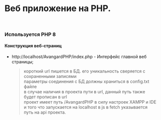 # Веб приложение на PHP.
<br>

### Используется PHP 8

#### Конструкция веб-страниц
* http://localhost/AvangardPHP/index.php - Интерфейс главной веб страницы;
    > короткий url пишется в БД. его уникальность сверяется с сохраненными записями<br>
    > параметры соединения с БД должны храниться в config.txt файле<br>
    > в случае наличия в проекта пути в url, данный путь также будет прописан в url<br>
    > проект имеет путь /AvangardPHP в силу настроек XAMPP и IDE и того что запускается на localhost
    > в js в fetch указывается путь на api проекта.